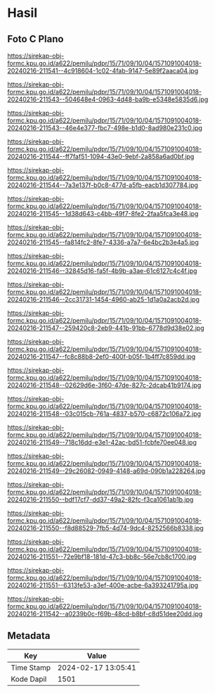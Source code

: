# Hasil

## Foto C Plano

https://sirekap-obj-formc.kpu.go.id/a622/pemilu/pdpr/15/71/09/10/04/1571091004018-20240216-211541--4c918604-1c02-4fab-9147-5e89f2aaca04.jpg

https://sirekap-obj-formc.kpu.go.id/a622/pemilu/pdpr/15/71/09/10/04/1571091004018-20240216-211543--504648e4-0963-4d48-ba9b-e5348e5835d6.jpg

https://sirekap-obj-formc.kpu.go.id/a622/pemilu/pdpr/15/71/09/10/04/1571091004018-20240216-211543--46e4e377-fbc7-498e-b1d0-8ad980e231c0.jpg

https://sirekap-obj-formc.kpu.go.id/a622/pemilu/pdpr/15/71/09/10/04/1571091004018-20240216-211544--ff7faf51-1094-43e0-9ebf-2a858a6ad0bf.jpg

https://sirekap-obj-formc.kpu.go.id/a622/pemilu/pdpr/15/71/09/10/04/1571091004018-20240216-211544--7a3e137f-b0c8-477d-a5fb-eacb1d307784.jpg

https://sirekap-obj-formc.kpu.go.id/a622/pemilu/pdpr/15/71/09/10/04/1571091004018-20240216-211545--1d38d643-c4bb-49f7-8fe2-2faa5fca3e48.jpg

https://sirekap-obj-formc.kpu.go.id/a622/pemilu/pdpr/15/71/09/10/04/1571091004018-20240216-211545--fa814fc2-8fe7-4336-a7a7-6e4bc2b3e4a5.jpg

https://sirekap-obj-formc.kpu.go.id/a622/pemilu/pdpr/15/71/09/10/04/1571091004018-20240216-211546--32845d16-fa5f-4b9b-a3ae-61c6127c4c4f.jpg

https://sirekap-obj-formc.kpu.go.id/a622/pemilu/pdpr/15/71/09/10/04/1571091004018-20240216-211546--2cc31731-1454-4960-ab25-1d1a0a2acb2d.jpg

https://sirekap-obj-formc.kpu.go.id/a622/pemilu/pdpr/15/71/09/10/04/1571091004018-20240216-211547--259420c8-2eb9-441b-91bb-6778d9d38e02.jpg

https://sirekap-obj-formc.kpu.go.id/a622/pemilu/pdpr/15/71/09/10/04/1571091004018-20240216-211547--fc8c88b8-2ef0-400f-b05f-1b4ff7c859dd.jpg

https://sirekap-obj-formc.kpu.go.id/a622/pemilu/pdpr/15/71/09/10/04/1571091004018-20240216-211548--02629d6e-3f60-47de-827c-2dcab41b9174.jpg

https://sirekap-obj-formc.kpu.go.id/a622/pemilu/pdpr/15/71/09/10/04/1571091004018-20240216-211548--03c015cb-761a-4837-b570-c6872c106a72.jpg

https://sirekap-obj-formc.kpu.go.id/a622/pemilu/pdpr/15/71/09/10/04/1571091004018-20240216-211549--718c16dd-e3e1-42ac-bd51-fcbfe70ee048.jpg

https://sirekap-obj-formc.kpu.go.id/a622/pemilu/pdpr/15/71/09/10/04/1571091004018-20240216-211549--29c26082-0949-4148-a69d-090b1a228264.jpg

https://sirekap-obj-formc.kpu.go.id/a622/pemilu/pdpr/15/71/09/10/04/1571091004018-20240216-211550--bdf17cf7-dd37-49a2-82fc-f3ca1061ab1b.jpg

https://sirekap-obj-formc.kpu.go.id/a622/pemilu/pdpr/15/71/09/10/04/1571091004018-20240216-211550--f8d88529-7fb5-4d74-9dc4-8252566b8338.jpg

https://sirekap-obj-formc.kpu.go.id/a622/pemilu/pdpr/15/71/09/10/04/1571091004018-20240216-211551--72e9bf18-181d-47c3-bb8c-56e7cb8c1700.jpg

https://sirekap-obj-formc.kpu.go.id/a622/pemilu/pdpr/15/71/09/10/04/1571091004018-20240216-211551--6313fe53-a3ef-400e-acbe-6a393241795a.jpg

https://sirekap-obj-formc.kpu.go.id/a622/pemilu/pdpr/15/71/09/10/04/1571091004018-20240216-211542--a0239b0c-f69b-48cd-b8bf-c8d51dee20dd.jpg


## Metadata

| Key        | Value               |
| ---------- | ------------------- |
| Time Stamp | 2024-02-17 13:05:41 |
| Kode Dapil | 1501                |



